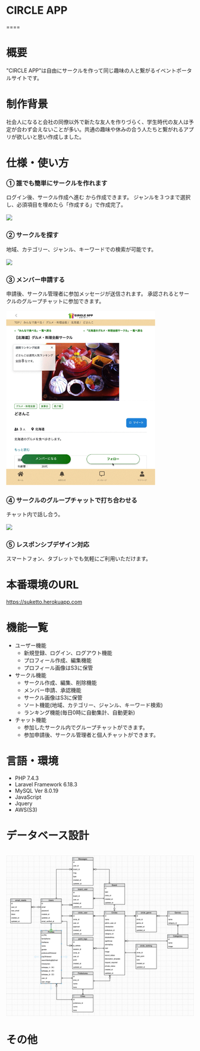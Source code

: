 # CIRCLE APP
====

# 概要
"CIRCLE APP"は自由にサークルを作って同じ趣味の人と繋がるイベントポータルサイトです。

# 制作背景
社会人になると会社の同僚以外で新たな友人を作りづらく、学生時代の友人は予定が合わず会えないことが多い。共通の趣味や休みの合う人たちと繋がれるアプリが欲しいと思い作成しました。

# 仕様・使い方
### ① 誰でも簡単にサークルを作れます
ログイン後、サークル作成へ進む から作成できます。
ジャンルを３つまで選択し、必須項目を埋めたら「作成する」で作成完了。<br>
<br>
<img src="./README_IMAGES/createCircle.gif" width="400px">

### ② サークルを探す
地域、カテゴリー、ジャンル、キーワードでの検索が可能です。<br>
<br>
<img src="./README_IMAGES/search_circle.gif" width="400px">

### ③ メンバー申請する
申請後、サークル管理者に参加メッセージが送信されます。
承認されるとサークルのグループチャットに参加できます。<br>
<br>
<img src="./README_IMAGES/apply_circle.gif" width="400px">

### ④ サークルのグループチャットで打ち合わせる
チャット内で話し合う。<br>
<br>
<img src="./README_IMAGES/message.gif" width="400px">

### ⑤ レスポンシブデザイン対応
スマートフォン、タブレットでも気軽にご利用いただけます。

# 本番環境のURL
https://suketto.herokuapp.com

# 機能一覧
- ユーザー機能
    - 新規登録、ログイン、ログアウト機能
    - プロフィール作成、編集機能
    - プロフィール画像はS3に保管
- サークル機能
    - サークル作成、編集、削除機能
    - メンバー申請、承認機能
    - サークル画像はS3に保管
    - ソート機能(地域、カテゴリー、ジャンル、キーワード検索)
    - ランキング機能(毎日0時に自動集計、自動更新)
- チャット機能
    - 参加したサークル内でグループチャットができます。
    - 参加申請後、サークル管理者と個人チャットができます。

# 言語・環境
- PHP 7.4.3
- Laravel Framework 6.18.3
- MySQL  Ver 8.0.19
- JavaScript
- Jquery
- AWS(S3)

# データベース設計
<br>
<img src="./README_IMAGES/ER.jpeg" >

# その他




